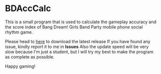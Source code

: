 # BDAccCalc
This is a small program that is used to calculate the gameplay accuracy and the score index of Bang Dream! Girls Band Party mobile phone social rhythm game.

Please head to [here](https://github.com/xiaoren976/BDAccCalc/releases) to download the latest release
If you have found any issue, kindly report it to me in **Issues**
Also the update speed will be very slow because I'm just a student, but I will try my best to make the program as complete as possible.

Happy gaming!
